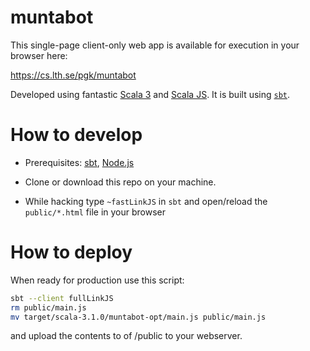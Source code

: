 # muntabot

This single-page client-only web app is available for execution in your browser here: 

https://cs.lth.se/pgk/muntabot


Developed using fantastic [Scala 3](https://scala-lang.org/) and [Scala JS](https://www.scala-js.org/doc/tutorial/basic/). It is built using [`sbt`](https://www.scala-sbt.org/).

# How to develop

* Prerequisites: [sbt](https://www.scala-sbt.org/1.x/docs/Setup.html), [Node.js](https://nodejs.org/en/download/)

* Clone or download this repo on your machine.

* While hacking type `~fastLinkJS` in `sbt` and open/reload the `public/*.html` file in your browser

# How to deploy 

When ready for production use this script:

```bash
sbt --client fullLinkJS
rm public/main.js
mv target/scala-3.1.0/muntabot-opt/main.js public/main.js

```

and upload the contents to of /public to your webserver.